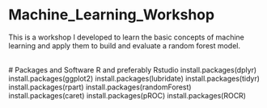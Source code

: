 # Machine_Learning_Workshop
This is a workshop I developed to learn the basic concepts of machine learning and apply them to build and evaluate a random forest model.

<br />
# Packages and Software
R and preferably Rstudio
install.packages(dplyr)
install.packages(ggplot2)
install.packages(lubridate)
install.packages(tidyr)
install.packages(rpart)
install.packages(randomForest)
install.packages(caret)
install.packages(pROC)
install.packages(ROCR)
